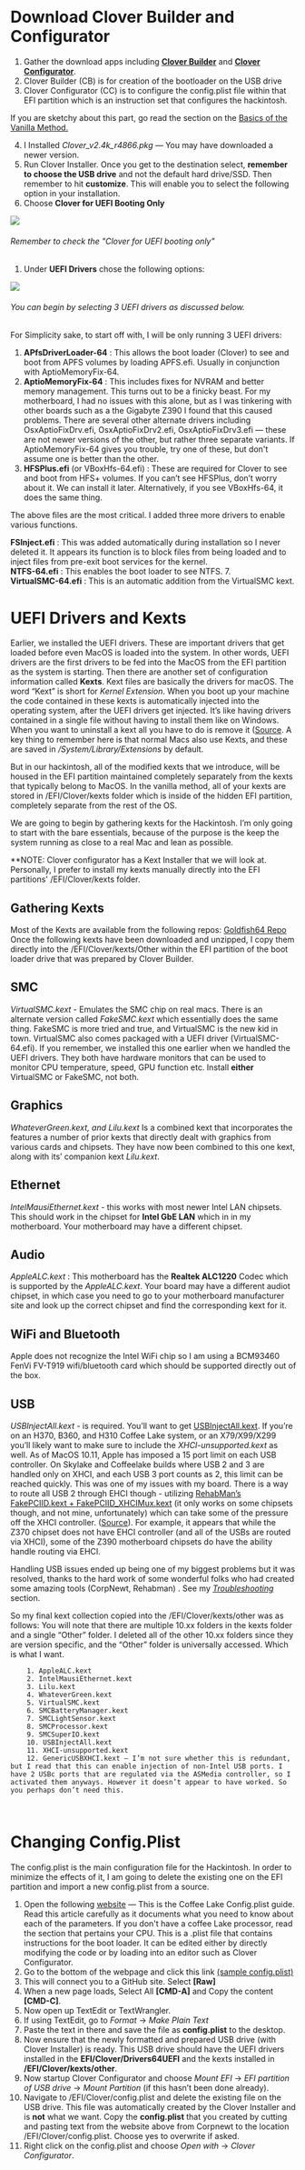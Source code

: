 &#x200B;

# Download Clover Builder and Configurator

1. Gather the download apps including [**Clover Builder**](https://github.com/Dids/clover-builder/releases) and [**Clover Configurator**](https://mackie100projects.altervista.org/download/ccg/).
2. Clover Builder (CB) is for creation of the bootloader on the USB drive
3. Clover Configurator (CC) is to configure the config.plist file within that EFI partition which is an instruction set that configures the hackintosh.

If you are sketchy about this part, go read the section on the [Basics of the Vanilla Method.](00_Basics%20of%20the%20Vanilla%20Method.md)

4. I Installed *Clover_v2.4k_r4866.pkg*  — You may have downloaded a newer version.
5. Run Clover Installer. Once you get to the destination select, **remember to choose the USB drive** and not the default hard drive/SSD. Then remember to hit **customize**. This will enable you to select the following option in your installation.
6. Choose **Clover for UEFI Booting Only**   

![](Pictures/cb_screen1.png)
###### Remember to check the "Clover for UEFI booting only"
     


1. Under **UEFI Drivers** chose the following options: 

![](Pictures/cb_screen2.png)
###### You can begin by selecting 3 UEFI drivers as discussed below.

For Simplicity sake, to start off with, I will be only running 3 UEFI drivers:

1. **APfsDriverLoader-64** :  This allows the boot loader (Clover) to see and boot from APFS volumes by loading APFS.efi. Usually in conjunction with AptioMemoryFix-64.
2. **AptioMemoryFix-64** : This includes fixes for NVRAM and better memory management. This turns out to be a finicky beast. For my motherboard, I had no issues with this alone, but as I was tinkering with other boards such as a the Gigabyte Z390 I found that this caused problems. There are several other alternate drivers including OsxAptioFixDrv.efi, OsxAptioFixDrv2.efi, OsxAptioFixDrv3.efi — these are not newer versions of the other, but rather three separate variants. If AptioMemoryFix-64 gives you trouble, try one of these, but don't assume one is better than the other.
3. **HFSPlus.efi** (or VBoxHfs-64.efi) : These are required for Clover to see and boot from HFS+ volumes.  If you can’t see HFSPlus, don’t worry about it. We can install it later. Alternatively, if you see VBoxHfs-64, it does the same thing.

The above files are the most critical. I added three more drivers to enable various functions.   

**FSInject.efi** :  This was added automatically during installation so I never deleted it. It appears its function is to block files from being loaded and to inject files from pre-exit boot services for the kernel.   
**NTFS-64.efi** : This enables the boot loader to see NTFS. 7.   
**VirtualSMC-64.efi** : This is an automatic addition from the VirtualSMC kext.  


# UEFI Drivers and Kexts
Earlier, we installed the UEFI drivers. These are important drivers that get loaded before even MacOS is loaded into the system. In other words, UEFI drivers are the first drivers to be fed into the MacOS from the EFI partition as the system is starting. Then there are another set of configuration information called **Kexts**. Kext files are basically the drivers for macOS. The word “Kext” is short for *Kernel Extension*. When you boot up your machine the code contained in these kexts is automatically injected into the operating system, after the UEFI drivers get injected. It’s like having drivers contained in a single file without having to install them like on Windows. When you want to uninstall a kext all you have to do is remove it ([Source](https://hackintosher.com/blog/kext-files-macos/). A key thing to remember here is that normal Macs also use Kexts, and these are saved in */System/Library/Extensions* by default.  

But in our hackintosh, all of the modified kexts that we introduce, will be housed in the EFI partition maintained completely separately from the kexts that typically belong to MacOS. In the vanilla method, all of your kexts are stored in /EFI/Clover/kexts folder which is inside of the hidden EFI partition, completely separate from the rest of the OS. 
  
We are going to begin by gathering kexts for the Hackintosh. I’m only going to start with the bare essentials, because of the purpose is the keep the system running as close to a real Mac and lean as possible.   

**NOTE: Clover configurator has a Kext Installer that we will look at. Personally, I prefer to install my kexts manually directly into the EFI partitions' /EFI/Clover/kexts folder.


## Gathering Kexts
Most of the Kexts are available from the following repos: [Goldfish64 Repo](https://1drv.ms/f/s!AiP7m5LaOED-m-J8-MLJGnOgAqnjGw) Once the following kexts have been downloaded and unzipped, I copy them directly into the /EFI/Clover/kexts/Other within the EFI partition of the boot loader drive that was prepared by Clover Builder.


## SMC
*VirtualSMC.kext* - Emulates the SMC chip on real macs. There is an alternate version called *FakeSMC.kext* which essentially does the same thing. FakeSMC is more tried and true, and VirtualSMC is the new kid in town. VirtualSMC also comes packaged with a UEFI driver (VirtualSMC-64.efi). If you remember, we installed this one earlier when we handled the UEFI drivers. They both have hardware monitors that can be used to monitor CPU temperature, speed, GPU function etc. Install **either** VirtualSMC or FakeSMC, not both.

## Graphics
*WhateverGreen.kext, and* *Lilu.kext* Is a combined kext that incorporates the features a number of prior kexts that directly dealt with graphics from various cards and chipsets. They have now been combined to this one kext, along with its’ companion kext *Lilu.kext*.

## Ethernet
*IntelMausiEthernet.kext* - this works with most newer Intel LAN chipsets. This should work in the chipset for **Intel GbE LAN** which in in my motherboard. Your motherboard may have a different chipset. 

## Audio
*AppleALC.kext*  : This motherboard has the **Realtek ALC1220** Codec which is supported by the *AppleALC.kext*. Your board may have a different audiot chipset, in which case you need to go to your motherboard manufacturer site and look up the correct chipset and find the corresponding kext for it.

## WiFi and Bluetooth
Apple does not recognize the Intel WiFi chip so I am using a BCM93460 FenVi FV-T919 wifi/bluetooth card which should be supported directly out of the box.

## USB
*USBInjectAll.kext* - is required. You’ll want to get [USBInjectAll.kext](https://bitbucket.org/RehabMan/os-x-usb-inject-all/downloads/). If you’re on an H370, B360, and H310 Coffee Lake system, or an X79/X99/X299 you’ll likely want to make sure to include the *XHCI-unsupported.kext* as well. As of MacOS 10.11, Apple has imposed a 15 port limit on each USB controller. On Skylake and Coffeelake builds where USB 2 and 3 are handled only on XHCI, and each USB 3 port counts as 2, this limit can be reached quickly. This was one of my issues with my board. There is a way to route all USB 2 through EHCI though - utilizing [RehabMan’s FakePCIID.kext + FakePCIID\_XHCIMux.kext](https://github.com/RehabMan/OS-X-Fake-PCI-ID)  (it only works on some chipsets though, and not mine, unfortunately) which can take some of the pressure off the XHCI controller. ([Source](https://hackintosh.gitbook.io/-r-hackintosh-vanilla-desktop-guide/gathering-kexts)).  For example, it appears that while the Z370 chipset does not have EHCI controller (and all of the USBs are routed via XHCI), some of the Z390 motherboard chipsets do have the ability handle routing via EHCI.

Handling USB issues ended up being one of my biggest problems but it was resolved, thanks to the hard work of some wonderful folks who had created some amazing tools (CorpNewt, Rehabman) . See my *[Troubleshooting](07_Troubleshooting.md)* section.

So my final kext collection copied into the /EFI/Clover/kexts/other was as follows: You will note that there are multiple 10.xx folders in the kexts folder and a single “Other” folder. I deleted all of the other 10.xx folders since they are version specific, and the “Other” folder is universally accessed. Which is what I want.

```
    1. AppleALC.kext 
    2. IntelMausiEthernet.kext
    3. Lilu.kext
    4. WhateverGreen.kext
    5. VirtualSMC.kext
    6. SMCBatteryManager.kext
    7. SMCLightSensor.kext
    8. SMCProcessor.kext
    9. SMCSuperIO.kext
    10. USBInjectAll.kext
    11. XHCI-unsupported.kext
    12. GenericUSBXHCI.kext — I’m not sure whether this is redundant, but I read that this can enable injection of non-Intel USB ports. I have 2 USBc ports that are regulated via the ASMedia controller, so I activated them anyways. However it doesn’t appear to have worked. So you perhaps don’t need this.
   
    
 ```
 
# Changing Config.Plist

The config.plist is the main configuration file for the Hackintosh. In order to minimize the effects of it, I am going to delete the existing one on the EFI partition and import a new config.plist from a source.

1. Open the following [website](https://hackintosh.gitbook.io/-r-hackintosh-vanilla-desktop-guide/config.plist-per-hardware/coffee-lake) — This is the Coffee Lake Config.plist guide. Read this article carefully as it documents what you need to know about each of the parameters. If you don't have a coffee Lake processor, read the section that pertains your CPU. This is a .plist file that contains instructions for the boot loader. It can be edited either by directly modifying the code or by loading into an editor such as Clover Configurator.
2. Go to the bottom of the webpage and click this link [(sample config.plist)](https://github.com/corpnewt/Hackintosh-Guide/blob/master/Configs/CoffeeLake/config.plist)
3. This will connect you to a GitHub site. Select **[Raw]**
4. When a new page loads, Select All **[CMD-A]** and Copy the content **[CMD-C]**.
5. Now open up TextEdit or TextWrangler.
6. If using TextEdit, go to *Format* -> *Make Plain Text*
7. Paste the text in there and save the file as **config.plist** to the desktop.
8. Now ensure that the newly formatted and prepared USB drive (with Clover Installer) is ready. This USB drive should have the UEFI drivers installed in the **EFI/Clover/Drivers64UEFI** and the kexts installed in **/EFI/Clover/kexts/other**.
9. Now startup Clover Configurator and choose *Mount EFI* -> *EFI partition of USB drive* -> *Mount Partition* (if this hasn’t been done already).
10. Navigate to /EFI/Clover/config.plist and delete the existing file on the USB drive. This file was automatically created by the Clover Installer and is **not** what we want. Copy the **config.plist** that you created by cutting and pasting text from the website above from Corpnewt to the location /EFI/Clover/config.plist. Choose yes to overwrite if asked.
11. Right click on the config.plist and choose *Open with* -> *Clover Configurator*.
